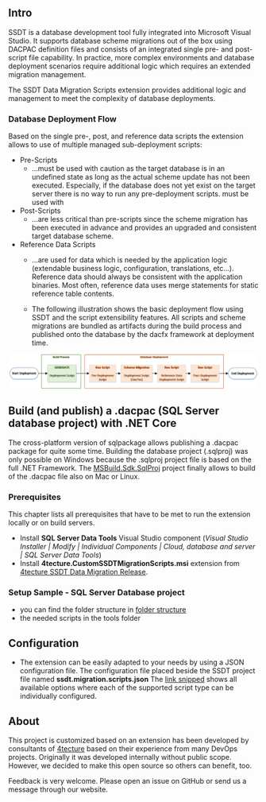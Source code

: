 ## Intro
SSDT is a database development tool fully integrated into Microsoft Visual Studio. It supports database scheme migrations out of the box using DACPAC definition files and consists of an integrated single pre- and post-script file capability. In practice, more complex environments and database deployment scenarios require additional logic which requires an extended migration management. 

The SSDT Data Migration Scripts extension provides additional logic and management to meet the complexity of database deployments.

### Database Deployment Flow
Based on the single pre-, post, and reference data scripts the extension allows to use of multiple managed sub-deployment scripts:
 - Pre-Scripts
     - ...must be used with caution as the target database is in an undefined state as long as the actual scheme update has not been executed. Especially, if the database does not yet exist on the target server there is no way to run any pre-deployment scripts. must be used with 
 - Post-Scripts
     - ...are less critical than pre-scripts since the scheme migration has been executed in advance and provides an upgraded and consistent target database scheme.
 - Reference Data Scripts
     - ...are used for data which is needed by the application logic (extendable business logic, configuration, translations, etc...). Reference data should always be consistent with the application binaries. Most often, reference data uses merge statements for static reference table contents.
  
     - The following illustration shows the basic deployment flow using SSDT and the script extensibility features. All scripts and scheme migrations are bundled as artifacts during the build process and published onto the database by the dacfx framework at deployment time. 

![alt text](https://raw.githubusercontent.com/4tecture/SSDTDataMigration/master/Docs/Images/DeploymentProcessFlow.png "Deployment PRocess Flow")

## Build (and publish) a .dacpac (SQL Server database project) with .NET Core
The cross-platform version of sqlpackage allows publishing a .dacpac package for quite some time. Building the database project (.sqlproj) was only possible on Windows because the .sqlproj project file is based on the full .NET Framework. The [MSBuild.Sdk.SqlProj](https://github.com/rr-wfm/MSBuild.Sdk.SqlProj) project finally allows to build of the .dacpac file also on Mac or Linux.

### Prerequisites
This chapter lists all prerequisites that have to be met to run the extension locally or on build servers.
- Install **SQL Server Data Tools**  Visual Studio component (*Visual Studio Installer | Modify | Individual Components | Cloud, database and server | SQL Server Data Tools*)
- Install **4tecture.CustomSSDTMigrationScripts.msi** extension from [4tecture SSDT Data Migration Release](https://github.com/4tecture/SSDTDataMigration/releases/download/V1.4/4tecture.CustomSSDTMigrationScripts.x64.msi).

### Setup Sample - SQL Server Database project
- you can find the folder structure in [folder structure](https://github.com/4tecture/SSDTDataMigration?tab=readme-ov-file#setup-sample---sql-server-database-project)
- the needed scripts in the tools folder

## Configuration
- The extension can be easily adapted to your needs by using a JSON configuration file. The configuration file placed beside the SSDT project file named **ssdt.migration.scripts.json** The [link snipped](https://github.com/4tecture/SSDTDataMigration?tab=readme-ov-file#configuration) shows all available options where each of the supported script type can be individually configured.

## About
This project is customized based on an extension has been developed by consultants of [4tecture](https://www.4tecture.ch) based on their experience from many DevOps projects. Originally it was developed internally without public scope. However, we decided to make this open source so others can benefit, too. 

Feedback is very welcome. Please open an issue on GitHub or send us a message through our website.
